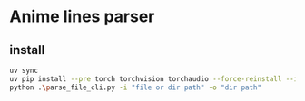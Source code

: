 # Anime lines parser

## install

```bash
uv sync
uv pip install --pre torch torchvision torchaudio --force-reinstall --index-url https://download.pytorch.org/whl/nightly/cu124
python .\parse_file_cli.py -i "file or dir path" -o "dir path"
```
